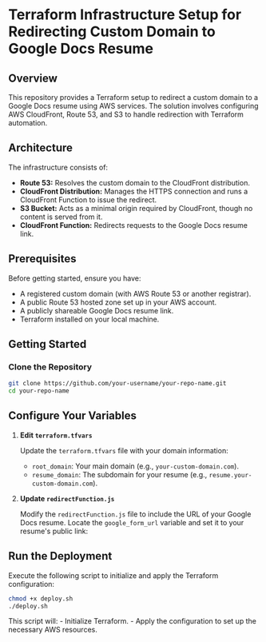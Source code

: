 # Terraform Infrastructure Setup for Redirecting Custom Domain to Google Docs Resume

## Overview

This repository provides a Terraform setup to redirect a custom domain to a Google Docs resume using AWS services. The solution involves configuring AWS CloudFront, Route 53, and S3 to handle redirection with Terraform automation.

## Architecture

The infrastructure consists of:

- **Route 53:** Resolves the custom domain to the CloudFront distribution.
- **CloudFront Distribution:** Manages the HTTPS connection and runs a CloudFront Function to issue the redirect.
- **S3 Bucket:** Acts as a minimal origin required by CloudFront, though no content is served from it.
- **CloudFront Function:** Redirects requests to the Google Docs resume link.

## Prerequisites

Before getting started, ensure you have:

- A registered custom domain (with AWS Route 53 or another registrar).
- A public Route 53 hosted zone set up in your AWS account.
- A publicly shareable Google Docs resume link.
- Terraform installed on your local machine.

## Getting Started

### Clone the Repository

```bash
git clone https://github.com/your-username/your-repo-name.git
cd your-repo-name
```

## Configure Your Variables

1. **Edit `terraform.tfvars`**

   Update the `terraform.tfvars` file with your domain information:

   - `root_domain`: Your main domain (e.g., `your-custom-domain.com`).
   - `resume_domain`: The subdomain for your resume (e.g., `resume.your-custom-domain.com`).

2. **Update `redirectFunction.js`**

   Modify the `redirectFunction.js` file to include the URL of your Google Docs resume. Locate the `google_form_url` variable and set it to your resume's public link:

## Run the Deployment

Execute the following script to initialize and apply the Terraform configuration:

```bash
chmod +x deploy.sh
./deploy.sh
```

This script will: - Initialize Terraform. - Apply the configuration to set up the necessary AWS resources.
